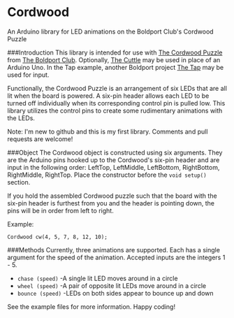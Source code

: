 # Cordwood
An Arduino library for LED animations on the Boldport Club's Cordwood Puzzle

###Introduction
This library is intended for use with [The Cordwood Puzzle](http://www.boldport.com/products/cordwood-puzzle-second-edition/) from [The Boldport Club](http://www.boldport.club/). Optionally, [The Cuttle](https://twitter.com/Atmel/status/766334685073006592?s=09) may be used in place of an Arduino Uno. In the Tap example, another Boldport project [The Tap](http://www.boldport.com/products/the-tap/) may be used for input.

Functionally, the Cordwood Puzzle is an arrangement of six LEDs that are all lit when the board is powered. A six-pin header allows each LED to be turned off individually when its corresponding control pin is pulled low. This library utilizes the control pins to create some rudimentary animations with the LEDs.

Note: I'm new to github and this is my first library. Comments and pull requests are welcome!

###Object
The Cordwood object is constructed using six arguments. They are the Arduino pins hooked up to the Cordwood's six-pin header and are input in the following order: LeftTop, LeftMiddle, LeftBottom, RightBottom, RightMiddle, RightTop. Place the constructor before the `void setup()` section.

If you hold the assembled Cordwood puzzle such that the board with the six-pin header is furthest from you and the header is pointing down, the pins will be in order from left to right.

Example:
```
Cordwood cw(4, 5, 7, 8, 12, 10);
```

###Methods
Currently, three animations are supported. Each has a single argument for the speed of the animation. Accepted inputs are the integers 1 - 5.
* `chase (speed)`
  -A single lit LED moves around in a circle
* `wheel (speed)`
  -A pair of opposite lit LEDs move around in a circle
* `bounce (speed)`
  -LEDs on both sides appear to bounce up and down

See the example files for more information. Happy coding!


